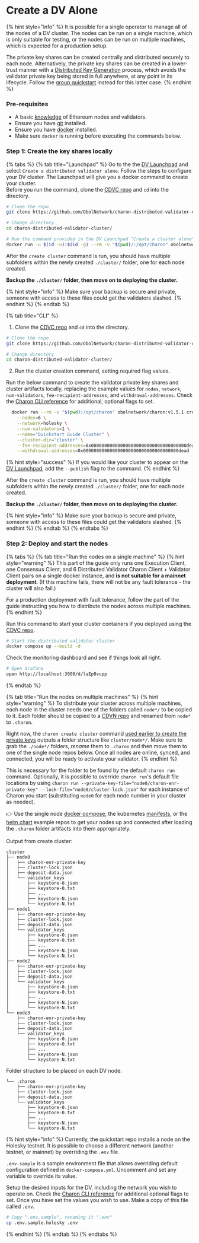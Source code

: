 # Create a DV Alone

{% hint style="info" %}
It is possible for a single operator to manage all of the nodes of a DV cluster. The nodes can be run on a single machine, which is only suitable for testing, or the nodes can be run on multiple machines, which is expected for a production setup.

The private key shares can be created centrally and distributed securely to each node. Alternatively, the private key shares can be created in a lower-trust manner with a [Distributed Key Generation](https://docs.obol.org/learn/intro/key-concepts#distributed-validator-key-generation-ceremony) process, which avoids the validator private key being stored in full anywhere, at any point in its lifecycle. Follow the [group quickstart](https://docs.obol.org/run/start/quickstart_group) instead for this latter case.
{% endhint %}

### Pre-requisites[​](https://docs.obol.org/next/run/start/quickstart_alone#pre-requisites) <a href="#pre-requisites" id="pre-requisites"></a>

* A basic [knowledge](https://docs.ethstaker.cc/ethstaker-knowledge-base/) of Ethereum nodes and validators.
* Ensure you have [git](https://git-scm.com/downloads) installed.
* Ensure you have [docker](https://docs.docker.com/engine/install/) installed.
* Make sure `docker` is running before executing the commands below.

### Step 1: Create the key shares locally <a href="#step-1-create-the-key-shares-locally" id="step-1-create-the-key-shares-locally"></a>

{% tabs %}
{% tab title="Launchpad" %}
Go to the the [DV Launchpad](https://docs.obol.org/docs/dvl/intro#dv-launchpad-links) and select `Create a distributed validator alone`. Follow the steps to configure your DV cluster. The Launchpad will give you a docker command to create your cluster.\
Before you run the command, clone the [CDVC repo](https://github.com/ObolNetwork/charon-distributed-validator-cluster.git) and `cd` into the directory.

```sh
# Clone the repo
git clone https://github.com/ObolNetwork/charon-distributed-validator-cluster.git

# Change directory
cd charon-distributed-validator-cluster/

# Run the command provided in the DV Launchpad "Create a cluster alone" flow
docker run -u $(id -u):$(id -g) --rm -v "$(pwd)/:/opt/charon" obolnetwork/charon:v1.5.1 create cluster --definition-file=...

```

After the `create cluster` command is run, you should have multiple subfolders within the newly created `./cluster/` folder, one for each node created.

**Backup the `./cluster/` folder, then move on to deploying the cluster.**

{% hint style="info" %}
Make sure your backup is secure and private, someone with access to these files could get the validators slashed.
{% endhint %}
{% endtab %}

{% tab title="CLI" %}
1. Clone the [CDVC repo](https://github.com/ObolNetwork/charon-distributed-validator-cluster) and `cd` into the directory.

```sh
# Clone the repo
git clone https://github.com/ObolNetwork/charon-distributed-validator-cluster.git

# Change directory
cd charon-distributed-validator-cluster/
```

2. Run the cluster creation command, setting required flag values.

Run the below command to create the validator private key shares and cluster artifacts locally, replacing the example values for `nodes`, `network`, `num-validators`, `fee-recipient-addresses`, and `withdrawal-addresses`. Check the [Charon CLI reference](https://docs.obol.org/next/learn/charon/charon-cli-reference#create-a-full-cluster-locally) for additional, optional flags to set.

```sh
  docker run --rm -v "$(pwd):/opt/charon" obolnetwork/charon:v1.5.1 create cluster \
    --nodes=6 \
    --network=holesky \
    --num-validators=1 \
    --name="Quickstart Guide Cluster" \
    --cluster-dir="cluster" \
    --fee-recipient-addresses=0x000000000000000000000000000000000000dead \
    --withdrawal-addresses=0x000000000000000000000000000000000000dead
```

{% hint style="success" %}
If you would like your cluster to appear on the [DV Launchpad](https://docs.obol.org/next/learn/intro/launchpad), add the `--publish` flag to the command.
{% endhint %}

After the `create cluster` command is run, you should have multiple subfolders within the newly created `./cluster/` folder, one for each node created.

**Backup the `./cluster/` folder, then move on to deploying the cluster.**

{% hint style="info" %}
Make sure your backup is secure and private, someone with access to these files could get the validators slashed.
{% endhint %}
{% endtab %}
{% endtabs %}

### Step 2: Deploy and start the nodes <a href="#step-1-create-the-key-shares-locally" id="step-1-create-the-key-shares-locally"></a>

{% tabs %}
{% tab title="Run the nodes on a single machine" %}
{% hint style="warning" %}
This part of the guide only runs one Execution Client, one Consensus Client, and 6 Distributed Validator Charon Client + Validator Client pairs on a single docker instance, and **is not suitable for a mainnet deployment**. (If this machine fails, there will not be any fault tolerance - the cluster will also fail.)

For a production deployment with fault tolerance, follow the part of the guide instructing you how to distribute the nodes across multiple machines.
{% endhint %}

Run this command to start your cluster containers if you deployed using the [CDVC repo](https://github.com/ObolNetwork/charon-distributed-validator-cluster).

```sh
# Start the distributed validator cluster
docker compose up --build -d
```

Check the monitoring dashboard and see if things look all right.

```sh
# Open Grafana
open http://localhost:3000/d/laEp8vupp
```
{% endtab %}

{% tab title="Run the nodes on multiple machines" %}
{% hint style="warning" %}
To distribute your cluster across multiple machines, each node in the cluster needs one of the folders called `node*/` to be copied to it. Each folder should be copied to a [CDVN repo](https://github.com/ObolNetwork/charon-distributed-validator-node) and renamed from `node*` to `.charon`.

Right now, the `charon create cluster` command [used earlier to create the private keys](https://docs.obol.org/next/run/start/quickstart_alone#step-1-create-the-key-shares-locally) outputs a folder structure like `cluster/node*/`. Make sure to grab the `./node*/` folders, _rename_ them to `.charon` and then move them to one of the single node repos below. Once all nodes are online, synced, and connected, you will be ready to activate your validator.
{% endhint %}

This is necessary for the folder to be found by the default `charon run` command. Optionally, it is possible to override `charon run`'s default file locations by using `charon run --private-key-file="node0/charon-enr-private-key" --lock-file="node0/cluster-lock.json"` for each instance of Charon you start (substituting `node0` for each node number in your cluster as needed).

👉 Use the single node [docker compose](https://github.com/ObolNetwork/charon-distributed-validator-node), the kubernetes [manifests](https://github.com/ObolNetwork/charon-k8s-distributed-validator-node), or the [helm chart](https://github.com/ObolNetwork/helm-charts) example repos to get your nodes up and connected after loading the `.charon` folder artifacts into them appropriately.\
\
Output from create cluster:

```
cluster
├── node0
│   ├── charon-enr-private-key
│   ├── cluster-lock.json
│   ├── deposit-data.json
│   └── validator_keys
│       ├── keystore-0.json
│       ├── keystore-0.txt
│       ├── ...
│       ├── keystore-N.json
│       └── keystore-N.txt
├── node1
│   ├── charon-enr-private-key
│   ├── cluster-lock.json
│   ├── deposit-data.json
│   └── validator_keys
│       ├── keystore-0.json
│       ├── keystore-0.txt
│       ├── ...
│       ├── keystore-N.json
│       └── keystore-N.txt
├── node2
│   ├── charon-enr-private-key
│   ├── cluster-lock.json
│   ├── deposit-data.json
│   └── validator_keys
│       ├── keystore-0.json
│       ├── keystore-0.txt
│       ├── ...
│       ├── keystore-N.json
│       └── keystore-N.txt
└── node3
    ├── charon-enr-private-key
    ├── cluster-lock.json
    ├── deposit-data.json
    └── validator_keys
        ├── keystore-0.json
        ├── keystore-0.txt
        ├── ...
        ├── keystore-N.json
        └── keystore-N.txt

```

Folder structure to be placed on each DV node:

```
└── .charon
    ├── charon-enr-private-key
    ├── cluster-lock.json
    ├── deposit-data.json
    └── validator_keys
        ├── keystore-0.json
        ├── keystore-0.txt
        ├── ...
        ├── keystore-N.json
        └── keystore-N.txt
```

{% hint style="info" %}
Currently, the quickstart repo installs a node on the Holesky testnet. It is possible to choose a different network (another testnet, or mainnet) by overriding the `.env` file.

`.env.sample` is a sample environment file that allows overriding default configuration defined in `docker-compose.yml`. Uncomment and set any variable to override its value.

Setup the desired inputs for the DV, including the network you wish to operate on. Check the [Charon CLI reference](https://docs.obol.org/next/learn/charon/charon-cli-reference) for additional optional flags to set. Once you have set the values you wish to use. Make a copy of this file called `.env`.

```sh
# Copy ".env.sample", renaming it ".env"
cp .env.sample.holesky .env
```
{% endhint %}
{% endtab %}
{% endtabs %}















